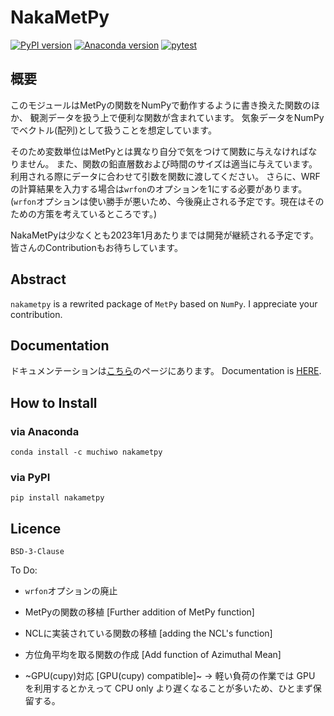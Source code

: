# NakaMetPy

[![PyPI version][pypi-image]][pypi-link]
[![Anaconda version][anaconda-v-image]][anaconda-v-link]
[![pytest](https://github.com/muchojp/NakaMetPy/actions/workflows/ci.yml/badge.svg)](https://github.com/muchojp/NakaMetPy/actions/workflows/ci.yml)
<!-- [![Travis][travis-image]][travis-link] -->

[pypi-image]: https://badge.fury.io/py/nakametpy.svg
[pypi-link]: https://pypi.org/project/nakametpy
[anaconda-v-image]: https://anaconda.org/muchiwo/nakametpy/badges/version.svg
[anaconda-v-link]: https://anaconda.org/muchiwo/nakametpy
<!-- [travis-image]: https://travis-ci.org/muchojp/NakaMetPy.svg?branch=main
[travis-link]: https://travis-ci.org/github/muchojp/NakaMetPy -->
[github-actions-image]: https://github.com/muchojp/NakaMetPy/actions/workflows/ci.yml/badge.svg
[github-actions-link]: https://github.com/muchojp/NakaMetPy/actions/workflows/ci.yml

## 概要
このモジュールはMetPyの関数をNumPyで動作するように書き換えた関数のほか、
観測データを扱う上で便利な関数が含まれています。
気象データをNumPyでベクトル(配列)として扱うことを想定しています。

そのため変数単位はMetPyとは異なり自分で気をつけて関数に与えなければなりません。
また、関数の鉛直層数および時間のサイズは適当に与えています。利用される際にデータに合わせて引数を関数に渡してください。
さらに、WRFの計算結果を入力する場合は`wrfon`のオプションを1にする必要があります。
(`wrfon`オプションは使い勝手が悪いため、今後廃止される予定です。現在はそのための方策を考えているところです。)

NakaMetPyは少なくとも2023年1月あたりまでは開発が継続される予定です。
皆さんのContributionもお待ちしています。

## Abstract
`nakametpy` is a rewrited package of `MetPy` based on `NumPy`.
I appreciate your contribution.

## Documentation
ドキュメンテーションは[こちら](https://muchojp.github.io/NakaMetPy/ "Docs")のページにあります。
Documentation is [HERE](https://muchojp.github.io/NakaMetPy/).

## How to Install
### via Anaconda

```
conda install -c muchiwo nakametpy
```

### via PyPI

```
pip install nakametpy
```

## Licence
`BSD-3-Clause`

<!-- ## Update plans
Next(`2021.x.0`): 
 - Error周りを追加 -->

To Do: 
 - `wrfon`オプションの廃止
 - MetPyの関数の移植 \[Further addition of MetPy function\]
 - NCLに実装されている関数の移植 \[adding the NCL's function\]
 - 方位角平均を取る関数の作成 \[Add function of Azimuthal Mean\]

 - ~GPU(cupy)対応 \[GPU(cupy) compatible\]~
 -> 軽い負荷の作業では GPU を利用するとかえって CPU only より遅くなることが多いため、ひとまず保留する。

 
